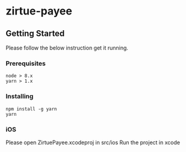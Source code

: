 # zirtue-payee

## Getting Started

Please follow the below instruction get it running.

### Prerequisites

```
node > 8.x
yarn > 1.x
```

### Installing

```
npm install -g yarn
yarn
```

### iOS

Please open ZirtuePayee.xcodeproj in src/ios
Run the project in xcode